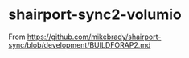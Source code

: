 # shairport-sync2-volumio

From https://github.com/mikebrady/shairport-sync/blob/development/BUILDFORAP2.md


